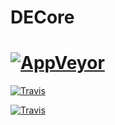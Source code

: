 # DECore

# [![AppVeyor](https://ci.appveyor.com/api/projects/status/ja8a7j6jscj7k3xa/branch/dev?svg=true)](https://ci.appveyor.com/project/aspnetci/MusicStore/branch/dev)

[![Travis](https://travis-ci.org/bashocz/DECore.svg)](https://travis-ci.org/bashocz/DECore)

[![Travis](https://img.shields.io/travis/bashocz/DECore.svg?maxAge=3600&label=travis)](https://travis-ci.org/bashocz/DECore)

